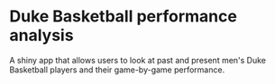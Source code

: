# Duke Basketball performance analysis
A shiny app that allows users to look at past and present men's Duke Basketball players and their game-by-game performance.
